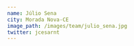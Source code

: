 ```yaml
---
name: Júlio Sena
city: Morada Nova-CE
image_path: /images/team/julio_sena.jpg
twitter: jcesarnt
---
```

